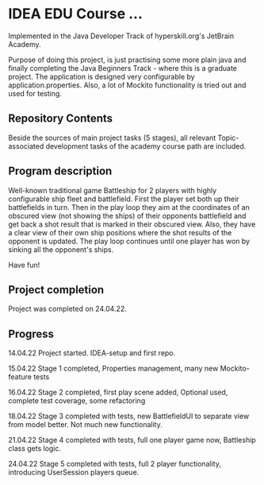 # IDEA EDU Course ...

Implemented in the Java Developer Track of hyperskill.org's JetBrain Academy.

Purpose of doing this project, is just practising some more plain java and finally completing the
Java Beginners Track - where this is a graduate project.
The application is designed very configurable by application.properties. Also, a lot of Mockito functionality
is tried out and used for testing.

## Repository Contents

Beside the sources of main project tasks (5 stages), all relevant Topic-associated development tasks of the academy 
course path are included.

## Program description

Well-known traditional game Battleship for 2 players with highly configurable ship fleet and battlefield.
First the player set both up their battlefields in turn. Then in the play loop 
they aim at the coordinates of an obscured view (not showing the ships) of their opponents battlefield and get back a shot result 
that is marked in their obscured view. Also, they have a clear view of their own ship positions where the shot results of
the opponent is updated.
The play loop continues until one player has won by sinking all the opponent's ships.

Have fun!

## Project completion

Project was completed on 24.04.22.

## Progress

14.04.22 Project started. IDEA-setup and first repo.

15.04.22 Stage 1 completed, Properties management, many new Mockito-feature tests

16.04.22 Stage 2 completed, first play scene added, Optional used, complete test coverage, some refactoring

18.04.22 Stage 3 completed with tests, new BattlefieldUI to separate view from model better. Not much new functionality.

21.04.22 Stage 4 completed with tests, full one player game now, Battleship class gets logic.

24.04.22 Stage 5 completed with tests, full 2 player functionality, introducing UserSession players queue.


